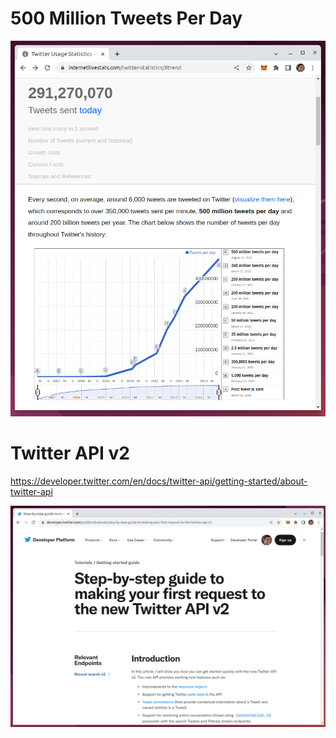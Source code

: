 # 500 Million Tweets Per Day

![](500m-per-day.png)

# Twitter API v2

https://developer.twitter.com/en/docs/twitter-api/getting-started/about-twitter-api

![](api-v2.png)
